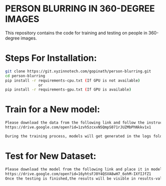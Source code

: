 # PERSON BLURRING IN 360-DEGREE IMAGES

This repository contains the code for training and testing on people in 360-degree images.

# Steps For Installation:

```bash
git clone https://git.xyzinnotech.com/gopinath/person-blurring.git
cd person-blurring
pip install -r requirements-cpu.txt (If GPU is not available)
               or
pip install -r requirements-gpu.txt (If GPU is available)
```

# Train for a New model:
```bash
Please download the data from the following link and follow the instructions in person.py
https://drive.google.com/open?id=1zvh5zcxxNSQmpS071rJUZMbPhNkkv1x1

During the training process, models will get generated in the logs folder. 
```

# Test for New Dataset:
```bash
Please download the model from the following link and place it in models folder and run test.py after placing the relevant images in val folder.
https://drive.google.com/open?id=16yhtsFJ0Y4QSVA8wH7_6ohM-IXfIJfZ1
Once the testing is finished,the results will be visible in results-val folder
```


